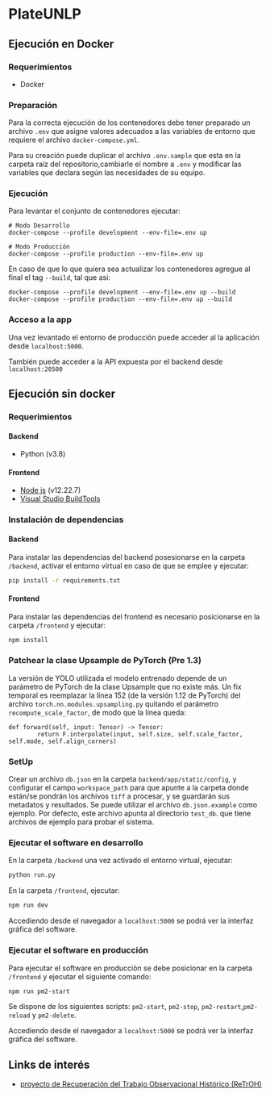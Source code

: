 # PlateUNLP

## Ejecución en Docker

### Requerimientos

- Docker

### Preparación

Para la correcta ejecución de los contenedores debe tener preparado un archivo `.env` que asigne valores adecuados a las variables de entorno que requiere el archivo `docker-compose.yml`.

Para su creación puede duplicar el archivo `.env.sample` que esta en la carpeta raíz del repositorio,cambiarle el nombre a `.env` y modificar las variables que declara según las necesidades de su equipo.

### Ejecución

Para levantar el conjunto de contenedores ejecutar:
```
# Modo Desarrollo
docker-compose --profile development --env-file=.env up

# Modo Producción
docker-compose --profile production --env-file=.env up
```
En caso de que lo que quiera sea actualizar los contenedores agregue al final el tag `--build`, tal que asi:
```
docker-compose --profile development --env-file=.env up --build
docker-compose --profile production --env-file=.env up --build
```

### Acceso a la app

Una vez levantado el entorno de producción puede acceder al la aplicación desde `localhost:5000`.

También puede acceder a la API expuesta por el backend desde `localhost:20500`

## Ejecución sin docker

### Requerimientos
#### Backend
- Python (v3.8)
#### Frontend
- [Node js](https://nodejs.org/en/download) (v12.22.7)
- [Visual Studio BuildTools](https://visualstudio.microsoft.com/es/downloads/)

### Instalación de dependencias
#### Backend
Para instalar las dependencias del backend posesionarse en la carpeta `/backend`, activar el entorno virtual en caso de que se emplee y ejecutar:

```bash
pip install -r requirements.txt
```
#### Frontend
Para instalar las dependencias del frontend es necesario posicionarse en la carpeta `/frontend` y ejecutar:

```bash
npm install
```

### Patchear la clase Upsample de PyTorch (Pre 1.3)

La versión de YOLO utilizada el modelo entrenado depende de un parámetro de PyTorch de la clase Upsample que no existe más. Un fix temporal es reemplazar la línea 152 (de la versión 1.12 de PyTorch) del archivo `torch.nn.modules.upsampling.py` quitando el parámetro `recompute_scale_factor`, de modo que la línea queda:

````
def forward(self, input: Tensor) -> Tensor:
        return F.interpolate(input, self.size, self.scale_factor, self.mode, self.align_corners)
````

### SetUp

Crear un archivo `db.json` en la carpeta `backend/app/static/config`, y configurar el campo `workspace_path` para que apunte a la carpeta donde están/se pondrán los archivos `tiff` a procesar, y se guardarán sus metadatos y resultados. Se puede utilizar el archivo `db.json.example` como ejemplo. Por defecto, este archivo apunta al directorio `test_db`. que tiene archivos de ejemplo para probar el sistema.


### Ejecutar el software en desarrollo

En la carpeta `/backend` una vez activado el entorno virtual, ejecutar:

```bash
python run.py
```

En la carpeta `/frontend`, ejecutar:

```bash
npm run dev
```

Accediendo desde el navegador a `localhost:5000` se podrá ver la interfaz gráfica del software.

### Ejecutar el software en producción

Para ejecutar el software en producción se debe posicionar en la carpeta `/frontend` y ejecutar el siguiente comando:
```bash
npm run pm2-start
```
Se dispone de los siguientes scripts: `pm2-start`, `pm2-stop`, `pm2-restart`,`pm2-reload` y `pm2-delete`.

Accediendo desde el navegador a `localhost:5000` se podrá ver la interfaz gráfica del software.


## Links de interés
- [proyecto de Recuperación del Trabajo Observacional Histórico (ReTrOH)](https://retroh.fcaglp.unlp.edu.ar/)


















